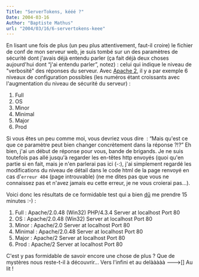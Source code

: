 ```yaml
---
Title: "ServerTokens, kééé ?"
Date: 2004-03-16
Author: "Baptiste Mathus"
url: "2004/03/16/6-servertokens-keee"
---
```




En lisant une fois de plus (un peu plus attentivement, faut-il croire)
le fichier de conf de mon serveur web, je suis tombé sur un des
paramètres de sécurité dont j'avais déjà entendu parler (ça fait déjà
deux choses aujourd'hui dont “j'ai entendu parler”, notez) : celui qui
indique le niveau de "verbosité" des réponses du serveur. Avec [Apache
2](http://www.apache.org/), il y a par exemple 6 niveaux de
configuration possibles (les numéros étant croissants avec
l'augmentation du niveau de sécurité du serveur) :

1.  Full
2.  OS
3.  Minor
4.  Minimal
5.  Major
6.  Prod

Si vous êtes un peu comme moi, vous devriez vous dire  : “Mais qu'est ce
que ce paramètre peut bien changer concrètement dans la réponse ?!?” Eh
bien, j'ai un début de réponse pour vous, bande de brigands. Je ne suis
toutefois pas allé jusqu'à regarder les en-têtes http envoyés (quoi
qu'en partie si en fait, mais je n'en parlerai pas ici (-:), j'ai
simplement regardé les modifications du niveau de détail dans le code
html de la page renvoyé en cas d'`erreur 404` (page introuvable) (ne me
dites pas que vous ne connaissez pas et n'avez jamais eu cette erreur,
je ne vous croierai pas...).

Voici donc les résultats de ce formidable test qui a bien
[dû](http://www.psydk.org/FrenchTips.php#f2) me prendre 15 minutes :-) :

1.  Full : Apache/2.0.48 (Win32) PHP/4.3.4 Server at localhost Port 80
2.  OS : Apache/2.0.48 (Win32) Server at localhost Port 80
3.  Minor : Apache/2.0 Server at localhost Port 80
4.  Minimal : Apache/2.0.48 Server at localhost Port 80
5.  Major : Apache/2 Server at localhost Port 80
6.  Prod : Apache/2 Server at localhost Port 80

C'est y pas formidable de savoir encore une chose de plus ? Que de
mystères nous reste-t-il à découvrir... Vers l'infini et au delààààà
---\>[] Au lit !

